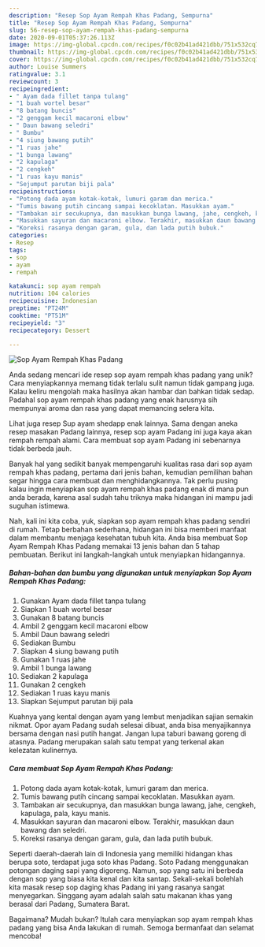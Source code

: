 ```yaml
---
description: "Resep Sop Ayam Rempah Khas Padang, Sempurna"
title: "Resep Sop Ayam Rempah Khas Padang, Sempurna"
slug: 56-resep-sop-ayam-rempah-khas-padang-sempurna
date: 2020-09-01T05:37:26.113Z
image: https://img-global.cpcdn.com/recipes/f0c02b41ad421dbb/751x532cq70/sop-ayam-rempah-khas-padang-foto-resep-utama.jpg
thumbnail: https://img-global.cpcdn.com/recipes/f0c02b41ad421dbb/751x532cq70/sop-ayam-rempah-khas-padang-foto-resep-utama.jpg
cover: https://img-global.cpcdn.com/recipes/f0c02b41ad421dbb/751x532cq70/sop-ayam-rempah-khas-padang-foto-resep-utama.jpg
author: Louise Summers
ratingvalue: 3.1
reviewcount: 3
recipeingredient:
- " Ayam dada fillet tanpa tulang"
- "1 buah wortel besar"
- "8 batang buncis"
- "2 genggam kecil macaroni elbow"
- " Daun bawang seledri"
- " Bumbu"
- "4 siung bawang putih"
- "1 ruas jahe"
- "1 bunga lawang"
- "2 kapulaga"
- "2 cengkeh"
- "1 ruas kayu manis"
- "Sejumput parutan biji pala"
recipeinstructions:
- "Potong dada ayam kotak-kotak, lumuri garam dan merica."
- "Tumis bawang putih cincang sampai kecoklatan. Masukkan ayam."
- "Tambakan air secukupnya, dan masukkan bunga lawang, jahe, cengkeh, kapulaga, pala, kayu manis."
- "Masukkan sayuran dan macaroni elbow. Terakhir, masukkan daun bawang dan seledri."
- "Koreksi rasanya dengan garam, gula, dan lada putih bubuk."
categories:
- Resep
tags:
- sop
- ayam
- rempah

katakunci: sop ayam rempah 
nutrition: 104 calories
recipecuisine: Indonesian
preptime: "PT24M"
cooktime: "PT51M"
recipeyield: "3"
recipecategory: Dessert

---
```



![Sop Ayam Rempah Khas Padang](https://img-global.cpcdn.com/recipes/f0c02b41ad421dbb/751x532cq70/sop-ayam-rempah-khas-padang-foto-resep-utama.jpg)

Anda sedang mencari ide resep sop ayam rempah khas padang yang unik? Cara menyiapkannya memang tidak terlalu sulit namun tidak gampang juga. Kalau keliru mengolah maka hasilnya akan hambar dan bahkan tidak sedap. Padahal sop ayam rempah khas padang yang enak harusnya sih mempunyai aroma dan rasa yang dapat memancing selera kita.

Lihat juga resep Sup ayam shedapp enak lainnya. Sama dengan aneka resep masakan Padang lainnya, resep sop ayam Padang ini juga kaya akan rempah rempah alami. Cara membuat sop ayam Padang ini sebenarnya tidak berbeda jauh.

Banyak hal yang sedikit banyak mempengaruhi kualitas rasa dari sop ayam rempah khas padang, pertama dari jenis bahan, kemudian pemilihan bahan segar hingga cara membuat dan menghidangkannya. Tak perlu pusing kalau ingin menyiapkan sop ayam rempah khas padang enak di mana pun anda berada, karena asal sudah tahu triknya maka hidangan ini mampu jadi suguhan istimewa.


Nah, kali ini kita coba, yuk, siapkan sop ayam rempah khas padang sendiri di rumah. Tetap berbahan sederhana, hidangan ini bisa memberi manfaat dalam membantu menjaga kesehatan tubuh kita. Anda bisa membuat Sop Ayam Rempah Khas Padang memakai 13 jenis bahan dan 5 tahap pembuatan. Berikut ini langkah-langkah untuk menyiapkan hidangannya.

<!--inarticleads1-->

##### Bahan-bahan dan bumbu yang digunakan untuk menyiapkan Sop Ayam Rempah Khas Padang:

1. Gunakan  Ayam dada fillet tanpa tulang
1. Siapkan 1 buah wortel besar
1. Gunakan 8 batang buncis
1. Ambil 2 genggam kecil macaroni elbow
1. Ambil  Daun bawang seledri
1. Sediakan  Bumbu
1. Siapkan 4 siung bawang putih
1. Gunakan 1 ruas jahe
1. Ambil 1 bunga lawang
1. Sediakan 2 kapulaga
1. Gunakan 2 cengkeh
1. Sediakan 1 ruas kayu manis
1. Siapkan Sejumput parutan biji pala


Kuahnya yang kental dengan ayam yang lembut menjadikan sajian semakin nikmat. Opor ayam Padang sudah selesai dibuat, anda bisa menyajikannya bersama dengan nasi putih hangat. Jangan lupa taburi bawang goreng di atasnya. Padang merupakan salah satu tempat yang terkenal akan kelezatan kulinernya. 

<!--inarticleads2-->

##### Cara membuat Sop Ayam Rempah Khas Padang:

1. Potong dada ayam kotak-kotak, lumuri garam dan merica.
1. Tumis bawang putih cincang sampai kecoklatan. Masukkan ayam.
1. Tambakan air secukupnya, dan masukkan bunga lawang, jahe, cengkeh, kapulaga, pala, kayu manis.
1. Masukkan sayuran dan macaroni elbow. Terakhir, masukkan daun bawang dan seledri.
1. Koreksi rasanya dengan garam, gula, dan lada putih bubuk.


Seperti daerah-daerah lain di Indonesia yang memiliki hidangan khas berupa soto, terdapat juga soto khas Padang. Soto Padang menggunakan potongan daging sapi yang digoreng. Namun, sop yang satu ini berbeda dengan sop yang biasa kita kenal dan kita santap. Sekali-sekali bolehlah kita masak resep sop daging khas Padang ini yang rasanya sangat menyegarkan. Singgang ayam adalah salah satu makanan khas yang berasal dari Padang, Sumatera Barat. 

Bagaimana? Mudah bukan? Itulah cara menyiapkan sop ayam rempah khas padang yang bisa Anda lakukan di rumah. Semoga bermanfaat dan selamat mencoba!
